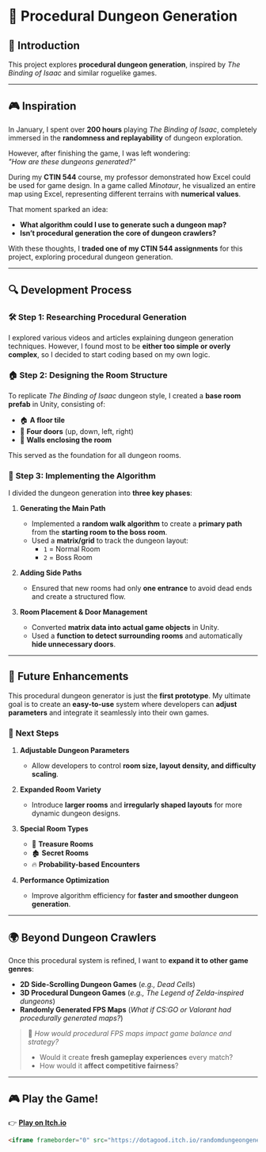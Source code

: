# 🏰 Procedural Dungeon Generation

## 📜 Introduction  
This project explores **procedural dungeon generation**, inspired by *The Binding of Isaac* and similar roguelike games.  

---

## 🎮 Inspiration  
In January, I spent over **200 hours** playing *The Binding of Isaac*, completely immersed in the **randomness and replayability** of dungeon exploration.  

However, after finishing the game, I was left wondering:  
*"How are these dungeons generated?"*  

During my **CTIN 544** course, my professor demonstrated how Excel could be used for game design. In a game called *Minotaur*, he visualized an entire map using Excel, representing different terrains with **numerical values**.  

That moment sparked an idea:  
- **What algorithm could I use to generate such a dungeon map?**  
- **Isn’t procedural generation the core of dungeon crawlers?**  

With these thoughts, I **traded one of my CTIN 544 assignments** for this project, exploring procedural dungeon generation.

---

## 🔍 Development Process  

### 🛠 **Step 1: Researching Procedural Generation**  
I explored various videos and articles explaining dungeon generation techniques. However, I found most to be **either too simple or overly complex**, so I decided to start coding based on my own logic.

### 🏠 **Step 2: Designing the Room Structure**  
To replicate *The Binding of Isaac* dungeon style, I created a **base room prefab** in Unity, consisting of:  
- 🏠 **A floor tile**  
- 🚪 **Four doors** (up, down, left, right)  
- 🧱 **Walls enclosing the room**  

This served as the foundation for all dungeon rooms.

### 🔄 **Step 3: Implementing the Algorithm**  
I divided the dungeon generation into **three key phases**:  
1. **Generating the Main Path**  
   - Implemented a **random walk algorithm** to create a **primary path** from the **starting room to the boss room**.  
   - Used a **matrix/grid** to track the dungeon layout:  
     - `1` = Normal Room  
     - `2` = Boss Room  

2. **Adding Side Paths**  
   - Ensured that new rooms had only **one entrance** to avoid dead ends and create a structured flow.  

3. **Room Placement & Door Management**  
   - Converted **matrix data into actual game objects** in Unity.  
   - Used a **function to detect surrounding rooms** and automatically **hide unnecessary doors**.  

---

## 🚀 Future Enhancements  

This procedural dungeon generator is just the **first prototype**. My ultimate goal is to create an **easy-to-use** system where developers can **adjust parameters** and integrate it seamlessly into their own games.

### 🔹 **Next Steps**
1. **Adjustable Dungeon Parameters**  
   - Allow developers to control **room size, layout density, and difficulty scaling**.  

2. **Expanded Room Variety**  
   - Introduce **larger rooms** and **irregularly shaped layouts** for more dynamic dungeon designs.  

3. **Special Room Types**  
   - 🎁 **Treasure Rooms**  
   - 🏚 **Secret Rooms**  
   - 🔥 **Probability-based Encounters**  

4. **Performance Optimization**  
   - Improve algorithm efficiency for **faster and smoother dungeon generation**.  

---

## 🌍 Beyond Dungeon Crawlers  

Once this procedural system is refined, I want to **expand it to other game genres**:  
- **2D Side-Scrolling Dungeon Games** (*e.g., Dead Cells*)  
- **3D Procedural Dungeon Games** (*e.g., The Legend of Zelda-inspired dungeons*)  
- **Randomly Generated FPS Maps** (*What if CS:GO or Valorant had procedurally generated maps?*)  

> 🤔 *How would procedural FPS maps impact game balance and strategy?*  
> - Would it create **fresh gameplay experiences** every match?  
> - How would it **affect competitive fairness**?  

---

## 🎮 Play the Game!  

👉 **[Play on Itch.io](https://dotagood.itch.io/randomdungeongenerator)**  

```html
<iframe frameborder="0" src="https://dotagood.itch.io/randomdungeongenerator" width="800" height="600"></iframe>



